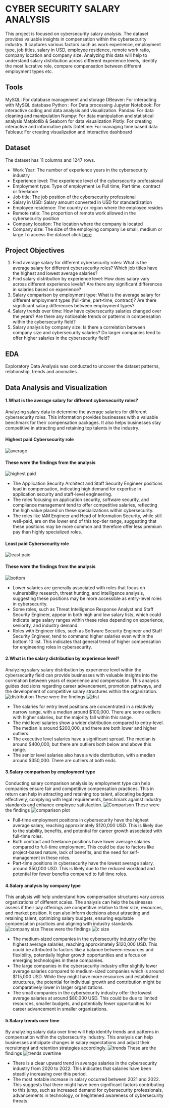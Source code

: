 # CYBER SECURITY SALARY ANALYSIS
This project is focused on cybersecurity salary analysis. The dataset provides valuable insights in compensation within the cybersecurity industry. It captures various factors such as work experience, employment type, job titles, salary in USD, employee residence, remote work ratio, company location and company size. Analyzing this data will help to understand salary distribution across different experience levels, identify the most lucrative role, compare compensation between different employment types etc.
## Tools
MySQL: For database management and storage
DBeaver: For interacting with MySQL database
Python : For Data processing
Jupyter Notebook: For interactive coding and data analysis and visualization.
Pandas: For data cleaning and manipulation
Numpy: For data manipulation and statistical analysis
Matplotlib & Seaborn for data visualization
Plotly: For creating interactive and informative plots
Datetime: For managing time based data 
Tableau: For creating visualization and interactive dashboard
## Dataset
The dataset has 11 columns and 1247 rows.
* Work Year: The number of experience years in the cybersecurity industry
* Experience level: The experience level of the cybersecurity professional
* Employment type: Type of employment i.e Full time, Part time, contract or freelance
* Job title: The job position of the cybersecurity professional
* Salary in USD: Salary amount converted in USD for standardization
* Employee residence: The country or region where the employee resides
* Remote ratio: The proportion of remote work allowed in the cybersecurity position
* Company location: The location where the company is located
* Company size: The size of the employing company i.e small, medium or large
To access the dataset click [here](https://github.com/zmutisya/Cyber-security-salary-analysis/blob/master/cybersecurity_salaries.csv)
## Project Objectives
1. Find average salary for different cybersecurity roles: What is the average salary for different cybersecurity roles? Which job titles have the highest and lowest average salaries?
2. Find salary distribution by experience level: How does salary vary across different experience levels? Are there any significant differences in salaries based on experience?
3. Salary comparison by employment type: What is the average salary for different employment types (full-time, part-time, contract)? Are there significant salary differences between employment types?
4. Salary trends over time: How have cybersecurity salaries changed over the years? Are there any noticeable trends or patterns in compensation within the cybersecurity field?
5. Salary analysis by company size: Is there a correlation between company size and cybersecurity salaries? Do larger companies tend to offer higher salaries in the cybersecurity field?
## EDA
Exploratory Data Analysis was conducted to uncover the dataset patterns, relationship, trends and anomalies. 
## Data Analysis and Visualization
#### **1.What is the average salary for different cybersecurity roles?**
Analyzing salary data to determine the average salaries for different cybersecurity roles. This information provides businesses with a valuable benchmark for their compensation packages. It also helps businesses stay competitive in attracting and retaining top talents in the industry.
#### Highest paid Cybersecurity role
![average](https://github.com/user-attachments/assets/2d807677-0d2c-485e-8d44-5ff4331f1432)
#### These were the findings from the analysis
![highest paid](https://github.com/user-attachments/assets/2e188163-273f-4292-ac2c-edd78a76c8d7)
* The Application Security Architect and Staff Security Engineer positions lead in compensation, indicating high demand for expertise in application security and staff-level engineering.
* The roles focusing on application security, software security, and compliance management tend to offer competitive salaries, reflecting the high value placed on these specializations within cybersecurity.
* The roles like IAM Engineer and Head of Information Security, while still well-paid, are on the lower end of this top-tier range, suggesting that these positions may be more common and therefore offer less premium pay than highly specialized roles.
#### Least paid Cybersecurity role
![least paid](https://github.com/user-attachments/assets/8fa6d7f9-f391-4e08-9437-ae51c79d7fd0)
#### These were the findings from the analysis
![bottom](https://github.com/user-attachments/assets/be57ad9f-4c45-4cc6-be45-bb86dfbc87c5)
* Lower salaries are generally associated with roles that focus on vulnerability research, threat hunting, and intelligence analysis, suggesting these positions may be more accessible as entry-level roles in cybersecurity.
* Some roles, such as Threat Intelligence Response Analyst and Staff Security Engineer, appear in both high and low salary lists, which could indicate large salary ranges within these roles depending on experience, seniority, and industry demand.
* Roles with Engineer titles, such as Software Security Engineer and Staff Security Engineer, tend to command higher salaries even within the bottom 10 list. This indicates that general trend of higher compensation for engineering roles in cybersecurity.
#### **2.What is the salary distribution by experience level?**
Analyzing salary salary distribution by experience level within the cybersecurity field can provide businesses with valuable insights into the correlation between years of experience and compensation. This analysis guides decisions regarding career advancement, promotion pathways, and the development of competitive salary structures within the organization.
![distribution](https://github.com/user-attachments/assets/fcc2a1c9-45ba-4843-9beb-ab49e7dfa507)
These were the findings
![dist](https://github.com/user-attachments/assets/b19234ef-9c5f-4232-a6d7-4ff444af071b)
* The salaries for entry level positions are concentrated in a relatively narrow range, with a median around $100,000. There are some outliers with higher salaries, but the majority fall within this range.
* The mid level salaries show a wider distribution compared to entry-level. The median is around $200,000, and there are both lower and higher outliers.
* The executive level salaries have a significant spread. The median is around $400,000, but there are outliers both below and above this range.
* The senior level salaries also have a wide distribution, with a median around $350,000. There are outliers at both ends.
#### **3.Salary comparison by employment type**
Conducting salary comparison analysis by employment type can help companies ensure fair and competitive compensation practices. This in return can help in attracting and retaining top talent, allocating budgets effectively, complying with legal requirements, benchmark against industry standards and enhance employee satisfaction.
![Comparison](https://github.com/user-attachments/assets/c9d75078-415e-4d7c-a8b3-d59548c73473)
These were the findings
![comparison plot](https://github.com/user-attachments/assets/0d2a603b-4e95-461a-8dee-0bcf9fbe1cf8)
* Full-time employment positions in cybersecurity have the highest average salary, reaching approximately $120,000 USD. This is likely due to the stability, benefits, and potential for career growth associated with full-time roles.
* Both contract and freelance positions have lower average salaries compared to full-time employment. This could be due to factors like project-based nature, lack of benefits, and the need for self-management in these roles.
* Part-time positions in cybersecurity have the lowest average salary, around $50,000 USD. This is likely due to the reduced workload and potential for fewer benefits compared to full time roles.
#### **4.Salary analysis by company type**
This analysis will help understand how compensation structures vary across organizations of different scales. The analysis can help the businesses assess if their pay offerings are competitive relative to their size, resources, and market position. It can also inform decisions about attracting and retaining talent, optimizing salary budgets, ensuring equitable compensation practices and aligning with industry standards.
![company size](https://github.com/user-attachments/assets/42a9733a-edfc-4008-927b-c5119443c755)
These were the findings
![c size](https://github.com/user-attachments/assets/7cbc81bd-271f-4e0e-b149-a3f365f3169d)
* The medium-sized companies in the cybersecurity industry offer the highest average salaries, reaching approximately $120,000 USD. This could be attributed to factors like a balance between resources and flexibility, potentially higher growth opportunities and a focus on emerging technologies in these companies.
* The large companies in the cybersecurity industry offer slightly lower average salaries compared to medium-sized companies which is around $115,000 USD. While they might have more resources and established structures, the potential for individual growth and contribution might be comparatively lower in larger organizations.
* The small companies in the cybersecurity industry offer the lowest average salaries at around $80,000 USD. This could be due to limited resources, smaller budgets, and potentially fewer opportunities for career advancement in smaller organizations.
#### **5.Salary trends over time**
By analyzing salary data over time will help identify trends and patterns in compensation within the cybersecurity industry. This analysis can help businesses anticipate changes in salary expectations and adjust their recruitment and retention strategies accordingly.
![trends](https://github.com/user-attachments/assets/fb3762e0-e7ca-4f79-97c6-7124b81e030d)
These are the findings
![trends overtime](https://github.com/user-attachments/assets/5662d7bc-40e5-4525-a98e-1b37e30add34)
* There is a clear upward trend in average salaries in the cybersecurity industry from 2020 to 2022. This indicates that salaries have been steadily increasing over this period.
* The most notable increase in salary occurred between 2021 and 2022. This suggests that there might have been significant factors contributing to this jump, such as increased demand for cybersecurity professionals, advancements in technology, or heightened awareness of cybersecurity threats.
  

